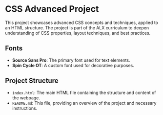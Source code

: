 # CSS Advanced Project

This project showcases advanced CSS concepts and techniques, applied to an HTML structure. The project is part of the ALX curriculum to deepen understanding of CSS properties, layout techniques, and best practices.

## Fonts
- **Source Sans Pro**: The primary font used for text elements.
- **Spin Cycle OT**: A custom font used for decorative purposes.

## Project Structure

- `index.html`: The main HTML file containing the structure and content of the webpage.
- `README.md`: This file, providing an overview of the project and necessary instructions.


